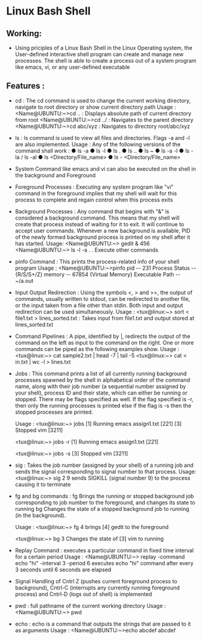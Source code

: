 # Linux Bash Shell

## Working:

- Using priciples of a Linux Bash Shell in the Linux Operating system,
the User-defined interactive shell program can create and manage new processes.
The shell is able to create a process out of a system program like emacs, vi,
or any user-defined executable

## Features :

- cd : The cd command is used to change the current working directory, navigate to root directory or show current directory path
Usage :
<Name@UBUNTU:\~>cd .. : Displays absolute path of current directory from root
<Name@UBUNTU:\~>cd ../ : Navigates to the parent directory
<Name@UBUNTU:\~>cd abc/xyz : Navigates to directory root/abc/xyz
- ls : ls command is used to view all files and directories. Flags -a and -l are also implemented.
Usage :
Any of the following versions of the command shall work :
● ls -a
● ls -l
● ls .
● ls ..
● ls ~
● ls -a -l
● ls -la / ls -al
● ls <Directory/File_name>
● ls -<flags> <Directory/File_name>
- System Command like emacs and vi can also be executed on the shell in the background and Foreground
- Foreground Processes :
Executing any system program like "vi" command in the foreground implies
that my shell will wait for this process to complete and regain control when this process
exits
- Background Processes :
Any command that begins with "&" is considered a background command. This means that my shell will create
that process instead of waiting for it to exit. It will continue to accept user commands. Whenever a new background is available,
PID of the newly formed background process is printed on my shell after it has started.
Usage:
<Name@UBUNTU:~> gedit &
456
<Name@UBUNTU:~> ls -l -a
.
.
Execute other commands
- pinfo Command :
This prints the process-related info of your shell program
Usage :
<Name@UBUNTU:~>pinfo
pid -- 231
Process Status -- {R/S/S+/Z}
memory -- 67854 {Virtual Memory}
Executable Path -- ~/a.out
- Input Output Redirection :
Using the symbols <, > and >>, the output of commands, usually written to stdout, can be redirected to another file, or the input taken from a file other than stdin. Both
input and output redirection can be used simultaneously.
Usage :
<tux@linux:~> sort < file1.txt > lines_sorted.txt : Takes input from file1.txt and output stored at lines_sorted.txt
- Command Pipelines :
A pipe, identified by |, redirects the output of the command on the left as input to the command on the right. One or more commands can be piped as the following
examples show.
Usage :
<tux@linux:~> cat sample2.txt | head -7 | tail -5
<tux@linux:~> cat < in.txt | wc -l > lines.txt
- Jobs :
This command prints a list of all currently running background processes spawned by the shell in alphabetical order of the command name, along with
their job number (a sequential number assigned by your shell), process ID and their state, which can either be running or stopped. There may be flags specified
as well. If the flag specified is -r, then only the running processes is printed else if the flag is -s then the stopped processes are printed.
    
    Usage :
    <tux@linux:~> jobs
    [1] Running emacs assign1.txt [221]
    [3] Stopped vim [3211]
    
    <tux@linux:~> jobs -r
    [1] Running emacs assign1.txt [221]
    
    <tux@linux:~> jobs -s
    [3] Stopped vim [3211]
    
- sig :
Takes the job number (assigned by your shell) of a running job and sends the signal corresponding to signal number to that process.
Usage:
<tux@linux:~> sig 2 9
sends SIGKILL (signal number 9) to the process causing it to terminate
- fg and bg commands :
fg Brings the running or stopped background job corresponding to job number to the foreground, and changes its state to running
bg Changes the state of a stopped background job to running (in the background).
    
    Usage :
    <tux@linux:~> fg 4
    brings [4] gedit to the foreground
    
    <tux@linux:~> bg 3
    Changes the state of [3] vim to running
    
- Replay Command :
executes a particular command in fixed time interval for a certain period
Usage :
<Name@UBUNTU:~> replay -command echo "hi" -interval 3 -period 6
executes echo "hi" command after every 3 seconds until 6 seconds are elapsed
- Signal Handling of Cntrl Z (pushes current foreground process to background), Cntrl-C (interrupts any currently running foreground process)
and Cntrl-D (logs out of shell) is implemented
- pwd : full pathname of the current working directory
Usage :
<Name@UBUNTU:~> pwd
- echo : echo is a command that outputs the strings that are passed to it as arguments
Usage :
<Name@UBUNTU:~>echo abcdef
abcdef
